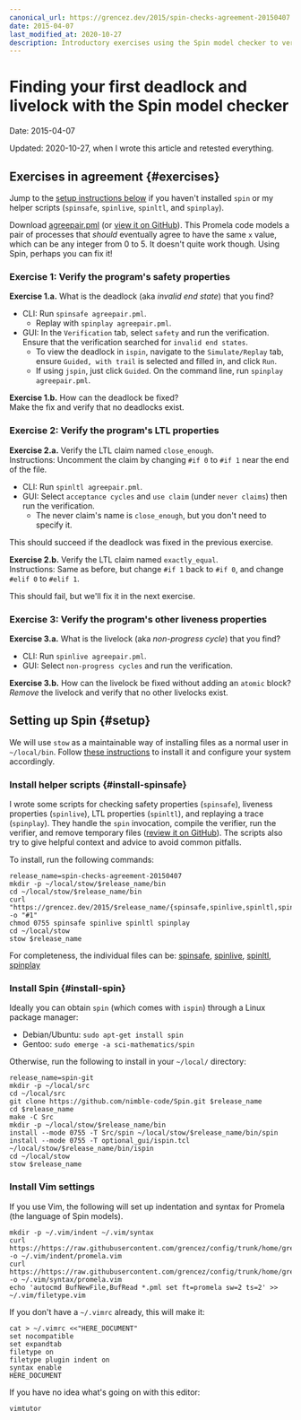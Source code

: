 ```yaml
---
canonical_url: https://grencez.dev/2015/spin-checks-agreement-20150407
date: 2015-04-07
last_modified_at: 2020-10-27
description: Introductory exercises using the Spin model checker to verify, or rather find deadlocks and livelocks in, a simple agreement protocol.
---
```


# Finding your first deadlock and livelock with the Spin model checker

Date: 2015-04-07

Updated: 2020-10-27, when I wrote this article and retested everything.

## Exercises in agreement {#exercises}

Jump to the [setup instructions below](#setup) if you haven't installed `spin` or my helper scripts (`spinsafe`, `spinlive`, `spinltl`, and `spinplay`).

Download [agreepair.pml](agreepair.pml) (or [view it on GitHub](https://github.com/grencez/grencez.dev/blob/trunk/2015/spin-checks-agreement-20150407/agreepair.pml)).
This Promela code models a pair of processes that *should* eventually agree to have the same `x` value, which can be any integer from 0 to 5.
It doesn't quite work though.
Using Spin, perhaps you can fix it!

### Exercise 1: Verify the program's safety properties

**Exercise 1.a.** What is the deadlock (aka *invalid end state*) that you find?

* CLI: Run `spinsafe agreepair.pml`.
  * Replay with `spinplay agreepair.pml`.
* GUI: In the `Verification` tab, select `safety` and run the verification. Ensure that the verification searched for `invalid end states`.
  * To view the deadlock in `ispin`, navigate to the `Simulate/Replay` tab, ensure `Guided, with trail` is selected and filled in, and click `Run`.
  * If using `jspin`, just click `Guided`. On the command line, run `spinplay agreepair.pml`.

**Exercise 1.b.** How can the deadlock be fixed?\
Make the fix and verify that no deadlocks exist.

### Exercise 2: Verify the program's LTL properties

**Exercise 2.a.** Verify the LTL claim named `close_enough`.\
Instructions: Uncomment the claim by changing `#if 0` to `#if 1` near the end of the file.

* CLI: Run `spinltl agreepair.pml`.
* GUI: Select `acceptance cycles` and `use claim` (under `never claims`) then run the verification.
  * The never claim's name is `close_enough`, but you don't need to specify it.

This should succeed if the deadlock was fixed in the previous exercise.

**Exercise 2.b.** Verify the LTL claim named `exactly_equal`.\
Instructions: Same as before, but change `#if 1` back to `#if 0`, and change `#elif 0` to `#elif 1`.

This should fail, but we'll fix it in the next exercise.

### Exercise 3: Verify the program's other liveness properties

**Exercise 3.a.** What is the livelock (aka *non-progress cycle*) that you find?

* CLI: Run `spinlive agreepair.pml`.
* GUI: Select `non-progress cycles` and run the verification.

**Exercise 3.b.** How can the livelock be fixed without adding an `atomic` block?
*Remove* the livelock and verify that no other livelocks exist.


## Setting up Spin {#setup}

We will use `stow` as a maintainable way of installing files as a normal user in `~/local/bin`.
Follow [these instructions](../2016/stow-tutorial-20160505.md) to install it and configure your system accordingly.

### Install helper scripts {#install-spinsafe}

I wrote some scripts for checking safety properties (`spinsafe`), liveness properties (`spinlive`), LTL properties (`spinltl`), and replaying a trace (`spinplay`).
They handle the `spin` invocation, compile the verifier, run the verifier, and remove temporary files ([review it on GitHub](https://github.com/grencez/grencez.dev/blob/trunk/2015/spin-checks-agreement-20150407/spinsafe)).
The scripts also try to give helpful context and advice to avoid common pitfalls.

To install, run the following commands:

```shell
release_name=spin-checks-agreement-20150407
mkdir -p ~/local/stow/$release_name/bin
cd ~/local/stow/$release_name/bin
curl "https://grencez.dev/2015/$release_name/{spinsafe,spinlive,spinltl,spinplay}" -o "#1"
chmod 0755 spinsafe spinlive spinltl spinplay
cd ~/local/stow
stow $release_name
```

For completeness, the individual files can be: [spinsafe](spinsafe), [spinlive](spinlive), [spinltl](spinltl), [spinplay](spinplay)

### Install Spin {#install-spin}

Ideally you can obtain `spin` (which comes with `ispin`) through a Linux package manager:

* Debian/Ubuntu: `sudo apt-get install spin`
* Gentoo: `sudo emerge -a sci-mathematics/spin`

Otherwise, run the following to install in your `~/local/` directory:

```shell
release_name=spin-git
mkdir -p ~/local/src
cd ~/local/src
git clone https://github.com/nimble-code/Spin.git $release_name
cd $release_name
make -C Src
mkdir -p ~/local/stow/$release_name/bin
install --mode 0755 -T Src/spin ~/local/stow/$release_name/bin/spin
install --mode 0755 -T optional_gui/ispin.tcl ~/local/stow/$release_name/bin/ispin
cd ~/local/stow
stow $release_name
```

### Install Vim settings

If you use Vim, the following will set up indentation and syntax for Promela (the language of Spin models).
```shell
mkdir -p ~/.vim/indent ~/.vim/syntax
curl https://https://raw.githubusercontent.com/grencez/config/trunk/home/grencez/.vim/indent/promela.vim -o ~/.vim/indent/promela.vim
curl https://https://raw.githubusercontent.com/grencez/config/trunk/home/grencez/.vim/syntax/promela.vim -o ~/.vim/syntax/promela.vim
echo 'autocmd BufNewFile,BufRead *.pml set ft=promela sw=2 ts=2' >> ~/.vim/filetype.vim
```

If you don't have a `~/.vimrc` already, this will make it:
```shell
cat > ~/.vimrc <<"HERE_DOCUMENT"
set nocompatible
set expandtab
filetype on
filetype plugin indent on
syntax enable
HERE_DOCUMENT
```

If you have no idea what's going on with this editor:
```shell
vimtutor
```
